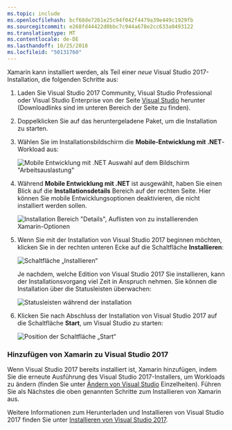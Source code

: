 ```yaml
---
ms.topic: include
ms.openlocfilehash: bcf68de7261e25c94f042f4479a39e449c1929fb
ms.sourcegitcommit: e268fd44422d0bbc7c944a678e2cc633a0493122
ms.translationtype: MT
ms.contentlocale: de-DE
ms.lasthandoff: 10/25/2018
ms.locfileid: "50131760"
---
```

Xamarin kann installiert werden, als Teil einer _neue_ Visual Studio 2017-Installation, die folgenden Schritte aus:

1. Laden Sie Visual Studio 2017 Community, Visual Studio Professional oder Visual Studio Enterprise von der Seite [Visual Studio](https://visualstudio.microsoft.com/vs/) herunter (Downloadlinks sind im unteren Bereich der Seite zu finden).

2. Doppelklicken Sie auf das heruntergeladene Paket, um die Installation zu starten.

3. Wählen Sie im Installationsbildschirm die **Mobile-Entwicklung mit .NET**-Workload aus:

    ![Mobile Entwicklung mit .NET Auswahl auf dem Bildschirm "Arbeitsauslastung"](~/cross-platform/get-started/installation/windows-images/01-mobile-dev-workload.png)

4. Während **Mobile Entwicklung mit .NET** ist ausgewählt, haben Sie einen Blick auf die **Installationsdetails** Bereich auf der rechten Seite. Hier können Sie mobile Entwicklungsoptionen deaktivieren, die nicht installiert werden sollen.

    ![Installation Bereich "Details", Auflisten von zu installierenden Xamarin-Optionen](~/cross-platform/get-started/installation/windows-images/02-summary.png)

5. Wenn Sie mit der Installation von Visual Studio 2017 beginnen möchten, klicken Sie in der rechten unteren Ecke auf die Schaltfläche **Installieren**:

    ![Schaltfläche „Installieren“](~/cross-platform/get-started/installation/windows-images/03-click-install.png)

   Je nachdem, welche Edition von Visual Studio 2017 Sie installieren, kann der Installationsvorgang viel Zeit in Anspruch nehmen. Sie können die Installation über die Statusleisten überwachen:

    ![Statusleisten während der installation](~/cross-platform/get-started/installation/windows-images/04-progress-bars.png)

6. Klicken Sie nach Abschluss der Installation von Visual Studio 2017 auf die Schaltfläche **Start**, um Visual Studio zu starten:

    ![Position der Schaltfläche „Start“](~/cross-platform/get-started/installation/windows-images/05-launch.png)

<a name="vs2017" />

### <a name="adding-xamarin-to-visual-studio-2017"></a>Hinzufügen von Xamarin zu Visual Studio 2017

Wenn Visual Studio 2017 bereits installiert ist, Xamarin hinzufügen, indem Sie die erneute Ausführung des Visual Studio 2017-Installers, um Workloads zu ändern (finden Sie unter [Ändern von Visual Studio](https://docs.microsoft.com/visualstudio/install/modify-visual-studio) Einzelheiten). Führen Sie als Nächstes die oben genannten Schritte zum Installieren von Xamarin aus.

Weitere Informationen zum Herunterladen und Installieren von Visual Studio 2017 finden Sie unter [Installieren von Visual Studio 2017](https://docs.microsoft.com/visualstudio/install/install-visual-studio).